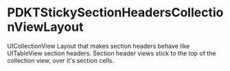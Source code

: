 PDKTStickySectionHeadersCollectionViewLayout
============================================

UICollectionView Layout that makes section headers behave like UITableView section headers. Section header views stick to the top of the collection view, over it's section cells.
